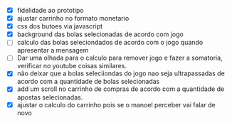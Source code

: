 - [x] fidelidade ao prototipo
- [x] ajustar carrinho no formato monetario
- [x] css dos butoes via javascript
- [x] background das bolas selecionadas de acordo com jogo
- [ ] calculo das bolas seleciondados de acordo com o jogo quando apresentar a mensagem
- [ ] Dar uma olhada para o calculo para remover jogo e fazer a somatoria, verificar no youtube coisas similares.
- [x] não deixar que a bolas seleciiondas do jogo nao seja ultrapassadas de acordo com a quantidade de bolas selecionadas
- [x] add um scroll no carrinho de compras de acordo com a quantidade de apostas selecionadas.
- [x] ajustar o calculo do carrinho pois se o manoel perceber vai falar de novo
